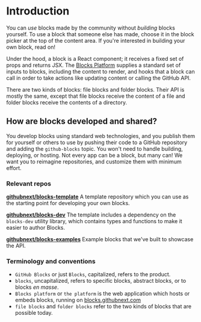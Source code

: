 # Introduction

You can _use_ blocks made by the community without _building_ blocks yourself. To use a block that someone else has made, choose it in the block picker at the top of the content area. If you're interested in building your own block, read on!

Under the hood, a block is a React component; it receives a fixed set of props and returns JSX. The [Blocks Platform](https://blocks.githubnext.com) supplies a standard set of inputs to blocks, including the content to render, and hooks that a block can call in order to take actions like updating content or calling the GitHub API.

There are two kinds of blocks: file blocks and folder blocks. Their API is mostly the same, except that file blocks receive the content of a file and folder blocks receive the contents of a directory.

## How are blocks developed and shared?

You develop blocks using standard web technologies, and you publish them for yourself or others to use by pushing their code to a GitHub repository and adding the `github-blocks` topic. You won't need to handle building, deploying, or hosting. Not every app can be a block, but many can! We want you to reimagine repositories, and customize them with minimum effort.

### Relevant repos

**[githubnext/blocks-template](https://github.com/githubnext/blocks-template)**
A template repository which you can use as the starting point for developing your own blocks.

**[githubnext/blocks-dev](https://github.com/githubnext/blocks-dev)**
The template includes a dependency on the `blocks-dev` utility library, which contains types and functions to make it easier to author Blocks.

**[githubnext/blocks-examples](https://github.com/githubnext/blocks-examples)**
Example blocks that we've built to showcase the API.

### Terminology and conventions

- `GitHub Blocks` or just `Blocks`, capitalized, refers to the product.
- `blocks`, uncapitalized, refers to specific blocks, abstract blocks, or to blocks _en masse_.
- `Blocks platform` or `the platform` is the web application which hosts or embeds blocks, running on [blocks.githubnext.com](https://blocks.githubnext.com)
- `file blocks` and `folder blocks` refer to the two kinds of blocks that are possible today.
